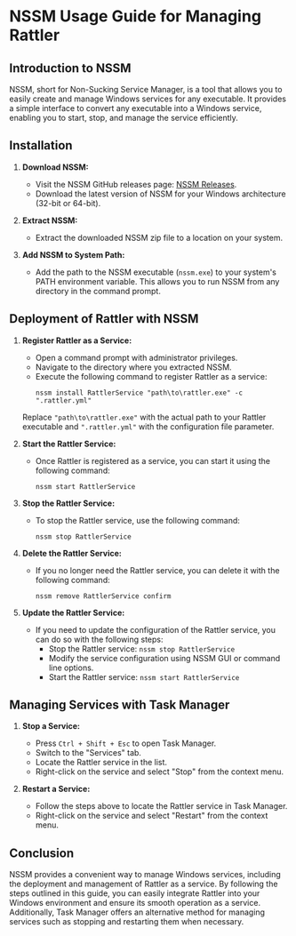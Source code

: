 # NSSM Usage Guide for Managing Rattler

## Introduction to NSSM

NSSM, short for Non-Sucking Service Manager, is a tool that allows you to easily create and manage Windows services for
any executable. It provides a simple interface to convert any executable into a Windows service, enabling you to start,
stop, and manage the service efficiently.

## Installation

1. **Download NSSM:**
    - Visit the NSSM GitHub releases page: [NSSM Releases](https://github.com/kirillkovalenko/nssm/releases).
    - Download the latest version of NSSM for your Windows architecture (32-bit or 64-bit).

2. **Extract NSSM:**
    - Extract the downloaded NSSM zip file to a location on your system.

3. **Add NSSM to System Path:**
    - Add the path to the NSSM executable (`nssm.exe`) to your system's PATH environment variable. This allows you to
      run NSSM from any directory in the command prompt.

## Deployment of Rattler with NSSM

1. **Register Rattler as a Service:**
    - Open a command prompt with administrator privileges.
    - Navigate to the directory where you extracted NSSM.
    - Execute the following command to register Rattler as a service:
      ```
      nssm install RattlerService "path\to\rattler.exe" -c ".rattler.yml"
      ```
   Replace `"path\to\rattler.exe"` with the actual path to your Rattler executable and `".rattler.yml"` with the
   configuration file parameter.

2. **Start the Rattler Service:**
    - Once Rattler is registered as a service, you can start it using the following command:
      ```
      nssm start RattlerService
      ```

3. **Stop the Rattler Service:**
    - To stop the Rattler service, use the following command:
      ```
      nssm stop RattlerService
      ```

4. **Delete the Rattler Service:**
    - If you no longer need the Rattler service, you can delete it with the following command:
      ```
      nssm remove RattlerService confirm
      ```

5. **Update the Rattler Service:**
    - If you need to update the configuration of the Rattler service, you can do so with the following steps:
        - Stop the Rattler service: `nssm stop RattlerService`
        - Modify the service configuration using NSSM GUI or command line options.
        - Start the Rattler service: `nssm start RattlerService`

## Managing Services with Task Manager

1. **Stop a Service:**
    - Press `Ctrl + Shift + Esc` to open Task Manager.
    - Switch to the "Services" tab.
    - Locate the Rattler service in the list.
    - Right-click on the service and select "Stop" from the context menu.

2. **Restart a Service:**
    - Follow the steps above to locate the Rattler service in Task Manager.
    - Right-click on the service and select "Restart" from the context menu.

## Conclusion

NSSM provides a convenient way to manage Windows services, including the deployment and management of Rattler as a
service. By following the steps outlined in this guide, you can easily integrate Rattler into your Windows environment
and ensure its smooth operation as a service. Additionally, Task Manager offers an alternative method for managing
services such as stopping and restarting them when necessary.